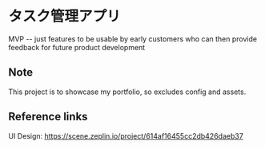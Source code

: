 # タスク管理アプリ

MVP -- just features to be usable by early customers who can then provide feedback for future product development

## Note

This project is to showcase my portfolio, so excludes config and assets.

## Reference links

UI Design: https://scene.zeplin.io/project/614af16455cc2db426daeb37